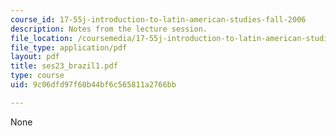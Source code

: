 ```yaml
---
course_id: 17-55j-introduction-to-latin-american-studies-fall-2006
description: Notes from the lecture session.
file_location: /coursemedia/17-55j-introduction-to-latin-american-studies-fall-2006/9c06dfd97f60b44bf6c565811a2766bb_ses23_brazil1.pdf
file_type: application/pdf
layout: pdf
title: ses23_brazil1.pdf
type: course
uid: 9c06dfd97f60b44bf6c565811a2766bb

---
```

None